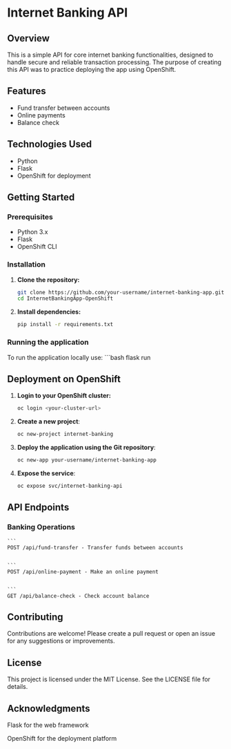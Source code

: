 # Internet Banking API

## Overview
This is a simple API for core internet banking functionalities, designed to handle secure and reliable transaction processing. The purpose of creating this API was to practice deploying the app using OpenShift.

## Features

- Fund transfer between accounts
- Online payments
- Balance check

## Technologies Used
- Python
- Flask
- OpenShift for deployment


## Getting Started

### Prerequisites
- Python 3.x
- Flask
- OpenShift CLI

### Installation

1. **Clone the repository:**
   ```bash
   git clone https://github.com/your-username/internet-banking-app.git
   cd InternetBankingApp-OpenShift

2. **Install dependencies:**
   ```bash
   pip install -r requirements.txt
   

### Running the application

To run the application locally use:
    ```bash
   flask run

## Deployment on OpenShift

1. **Login to your OpenShift cluster:**
   ```bash
   oc login <your-cluster-url>

2. **Create a new project**:
   ```bash
   oc new-project internet-banking

3. **Deploy the application using the Git repository**:
   ```bash
   oc new-app your-username/internet-banking-app

4. **Expose the service**:
   ```bash
   oc expose svc/internet-banking-api


## API Endpoints

### Banking Operations
    ```
    POST /api/fund-transfer - Transfer funds between accounts
    
    
    ```
    POST /api/online-payment - Make an online payment
    
    
    ```
    GET /api/balance-check - Check account balance
    

## Contributing

Contributions are welcome! Please create a pull request or open an issue for any suggestions or improvements.

## License

This project is licensed under the MIT License. See the LICENSE file for details.

## Acknowledgments

Flask for the web framework

OpenShift for the deployment platform

